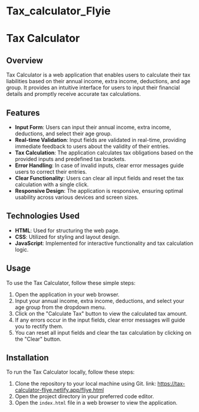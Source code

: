 # Tax_calculator_Flyie
# Tax Calculator

## Overview
Tax Calculator is a web application that enables users to calculate their tax liabilities based on their annual income, extra income, deductions, and age group. It provides an intuitive interface for users to input their financial details and promptly receive accurate tax calculations.

## Features
- **Input Form**: Users can input their annual income, extra income, deductions, and select their age group.
- **Real-time Validation**: Input fields are validated in real-time, providing immediate feedback to users about the validity of their entries.
- **Tax Calculation**: The application calculates tax obligations based on the provided inputs and predefined tax brackets.
- **Error Handling**: In case of invalid inputs, clear error messages guide users to correct their entries.
- **Clear Functionality**: Users can clear all input fields and reset the tax calculation with a single click.
- **Responsive Design**: The application is responsive, ensuring optimal usability across various devices and screen sizes.

## Technologies Used
- **HTML**: Used for structuring the web page.
- **CSS**: Utilized for styling and layout design.
- **JavaScript**: Implemented for interactive functionality and tax calculation logic.

## Usage
To use the Tax Calculator, follow these simple steps:
1. Open the application in your web browser.
2. Input your annual income, extra income, deductions, and select your age group from the dropdown menu.
3. Click on the "Calculate Tax" button to view the calculated tax amount.
4. If any errors occur in the input fields, clear error messages will guide you to rectify them.
5. You can reset all input fields and clear the tax calculation by clicking on the "Clear" button.

## Installation
To run the Tax Calculator locally, follow these steps:
1. Clone the repository to your local machine using Git.
link: https://tax-calculator-fliye.netlify.app/fliye.html
2. Open the project directory in your preferred code editor.
3. Open the `index.html` file in a web browser to view the application.
